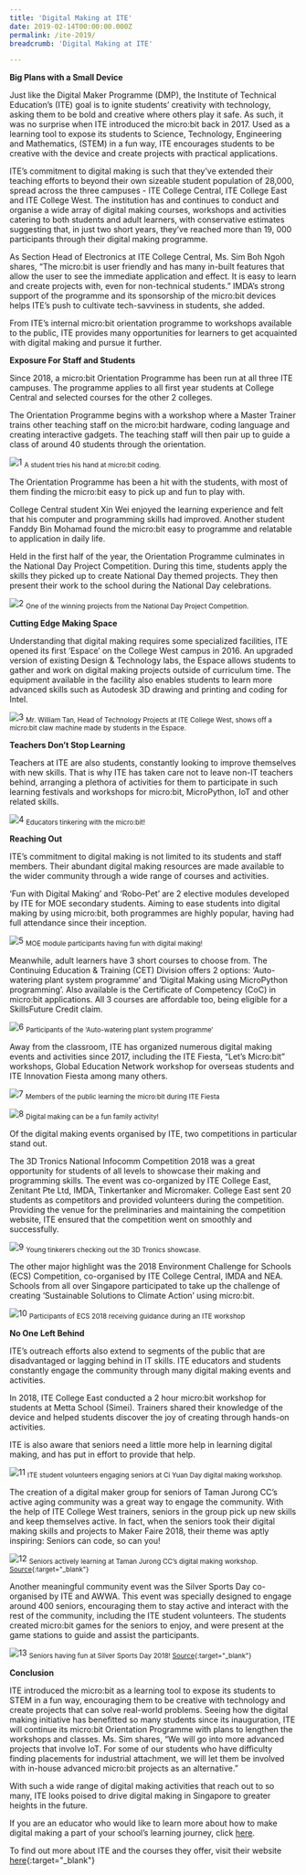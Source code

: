 ```yaml
---
title: 'Digital Making at ITE'
date: 2019-02-14T00:00:00.000Z
permalink: /ite-2019/
breadcrumb: 'Digital Making at ITE'

---
```



**Big Plans with a Small Device**

Just like the Digital Maker Programme (DMP), the Institute of Technical Education’s (ITE) goal is to ignite students’ creativity with technology, asking them to be bold and creative where others play it safe. As such, it was no surprise when ITE introduced the micro:bit back in 2017. Used as a learning tool to expose its students to Science, Technology, Engineering and Mathematics, (STEM)  in a fun way, ITE encourages students to be creative with the device and create projects with practical applications.

ITE’s commitment to digital making is such that they’ve extended their teaching efforts to beyond their own sizeable student population of 28,000, spread across the three campuses - ITE College Central, ITE College East and ITE College West. The institution has and continues to conduct and organise a wide array of digital making courses, workshops and activities catering to both students and adult learners, with conservative estimates suggesting that, in just two short years, they’ve reached more than 19, 000 participants through their digital making programme.

As Section Head of Electronics at ITE College Central, Ms. Sim Boh Ngoh shares,  “The micro:bit is user friendly and has many in-built features that allow the user to see the immediate application and effect. It is easy to learn and create projects with, even for non-technical students.” IMDA’s strong support of the programme and its sponsorship of the micro:bit devices helps ITE’s push to cultivate tech-savviness in students, she added.

From ITE’s internal micro:bit orientation programme to workshops available to the public, ITE provides many opportunities for learners to get acquainted with digital making and pursue it further.

**Exposure For Staff and Students**

Since 2018, a micro:bit Orientation Programme has been run at all three ITE campuses. The programme applies to all first year students at College Central and selected courses for the other 2 colleges.

The Orientation Programme begins with a workshop where a Master Trainer trains other teaching staff on the micro:bit hardware, coding language and creating interactive gadgets. The teaching staff will then pair up to guide a class of around 40 students through the orientation.

![1](/images/stories/features/ite-central-2019/ite1.jpg)
<sub>A student tries his hand at micro:bit coding.</sub>

The Orientation Programme has been a hit with the students, with most of them finding the micro:bit easy to pick up and fun to play with. 

College Central student Xin Wei enjoyed the learning experience and felt that his computer and programming skills had improved. Another student Fanddy Bin Mohamad found the micro:bit easy to programme and relatable to application in daily life.

Held in the first half of the year, the Orientation Programme culminates in the National Day Project Competition. During this time, students apply the skills they picked up to create National Day themed projects. They then present their work to the school during the National Day celebrations.

![2](/images/stories/features/ite-central-2019/ite2.jpg)
<sub>One of the winning projects from the National Day Project Competition.</sub>

**Cutting Edge Making Space**

Understanding that digital making requires some specialized facilities, ITE opened its first ‘Espace’ on the College West campus in 2016. An upgraded version of existing Design & Technology labs, the Espace allows students to gather and work on digital making projects outside of curriculum time. The equipment available in the facility also enables students to learn more advanced skills such as Autodesk 3D drawing and printing and coding for Intel.

![3](/images/stories/features/ite-central-2019/ite3.jpg)
<sub>Mr. William Tan, Head of Technology Projects at ITE College West, shows off a micro:bit claw machine made by students in the Espace.</sub>

**Teachers Don’t Stop Learning**

Teachers at ITE are also students, constantly looking to improve themselves with new skills. That is why ITE has taken care not to leave non-IT teachers behind, arranging a plethora of activities for them to participate in such learning festivals and workshops for micro:bit, MicroPython, IoT and other related skills.

![4](/images/stories/features/ite-central-2019/ite4.jpg)
<sub>Educators tinkering with the micro:bit!</sub>

**Reaching Out**

ITE’s commitment to digital making is not limited to its students and staff members. Their abundant digital making resources are made available to the wider community through a wide range of courses and activities.

‘Fun with Digital Making’ and ‘Robo-Pet’ are 2 elective modules developed by ITE for MOE secondary students. Aiming to ease students into digital making by using micro:bit, both programmes are highly popular, having had full attendance since their inception.

![5](/images/stories/features/ite-central-2019/ite5.jpg)
<sub>MOE module participants having fun with digital making!</sub>

Meanwhile, adult learners have 3 short courses to choose from. The Continuing Education & Training (CET) Division offers 2 options: ‘Auto-watering plant system programme’ and ‘Digital Making using MicroPython programming’. Also available is the Certificate of Competency (CoC) in micro:bit applications. All 3 courses are affordable too, being eligible for a SkillsFuture Credit claim.

![6](/images/stories/features/ite-central-2019/ite6.jpg)
<sub>Participants of the ‘Auto-watering plant system programme’</sub>

Away from the classroom, ITE has organized numerous digital making events and activities since 2017, including the ITE Fiesta, “Let’s Micro:bit” workshops, Global Education Network workshop for overseas students and ITE Innovation Fiesta among many others.

![7](/images/stories/features/ite-central-2019/ite7.png)
<sub>Members of the public learning the micro:bit during ITE Fiesta</sub>

![8](/images/stories/features/ite-central-2019/ite8.png)
<sub>Digital making can be a fun family activity!</sub>

Of the digital making events organised by ITE, two competitions in particular stand out.

The 3D Tronics National Infocomm Competition 2018 was a great opportunity for students of all levels to showcase their making and programming skills. The event was co-organized by ITE College East, Zenitant Pte Ltd, IMDA, Tinkertanker and Micromaker. College East sent 20 students as competitors and provided volunteers during the competition. Providing the venue for the preliminaries and maintaining the competition website, ITE ensured that the competition went on smoothly and successfully.

![9](/images/stories/features/ite-central-2019/ite9.jpg)
<sub>Young tinkerers checking out the 3D Tronics showcase.</sub>

The other major highlight was the 2018 Environment Challenge for Schools (ECS) Competition, co-organised by ITE College Central, IMDA and NEA. Schools from all over Singapore participated to take up the challenge of creating ‘Sustainable Solutions to Climate Action’ using micro:bit. 

![10](/images/stories/features/ite-central-2019/ite10.jpg)
<sub>Participants of ECS 2018 receiving guidance during an ITE workshop</sub>

**No One Left Behind**

ITE’s outreach efforts also extend to segments of the public that are disadvantaged or lagging behind in IT skills. ITE educators and students constantly engage the community through many digital making events and activities. 

In 2018, ITE College East conducted a 2 hour micro:bit workshop for students at Metta School (Simei). Trainers shared their knowledge of the device and helped students discover the joy of creating through hands-on activities.

ITE is also aware that seniors need a little more help in learning digital making, and has put in effort to provide that help. 

![11](/images/stories/features/ite-central-2019/ite11.jpg)
<sub>ITE student volunteers engaging seniors at Ci Yuan Day digital making workshop.</sub>

The creation of a digital maker group for seniors of Taman Jurong CC’s active aging community was a great way to engage the community.  With the help of ITE College West trainers, seniors in the group pick up new skills and keep themselves active. In fact, when the seniors took their digital making skills and projects to Maker Faire 2018, their theme was aptly inspiring: Seniors can code, so can you! 

![12](/images/stories/features/ite-central-2019/ite12.jpg)
<sub>Seniors actively learning at Taman Jurong CC’s digital making workshop.
[Source](https://allevents.in/singapore/digital-making-by-adults/220548578486795){:target="_blank"}
</sub>

Another meaningful community event was the Silver Sports Day co-organised by ITE and AWWA. This event was specially designed to engage around 400 seniors, encouraging them to stay active and interact with the rest of the community, including the ITE student volunteers. The students created micro:bit games for the seniors to enjoy, and were present at the game stations to guide and assist the participants.

![13](/images/stories/features/ite-central-2019/ite13.jpg)
<sub>Seniors having fun at Silver Sports Day 2018!
[Source](https://aic-mosaic.sg/2018/10/30/awwa-silver-sports-day/){:target="_blank"}
</sub>

**Conclusion**

ITE introduced the micro:bit as a learning tool to expose its students to STEM in a fun way, encouraging them to be creative with technology and create projects that can solve real-world problems. Seeing how the digital making initiative has benefitted so many students since its inauguration, ITE will continue its micro:bit Orientation Programme with plans to lengthen the workshops and classes. Ms. Sim shares, “We will go into more advanced projects that involve IoT. For some of our students who have difficulty finding placements for industrial attachment, we will let them be involved with in-house advanced micro:bit projects as an alternative.”

With such a wide range of digital making activities that reach out to so many, ITE looks poised to drive digital making in Singapore to greater heights in the future.

If you are an educator who would like to learn more about how to make digital making a part of your school’s learning journey, click [here](/in-schools/digital-maker/overview/).


To find out more about ITE and the courses they offer, visit their website [here](https://www.ite.edu.sg/){:target="_blank"}


